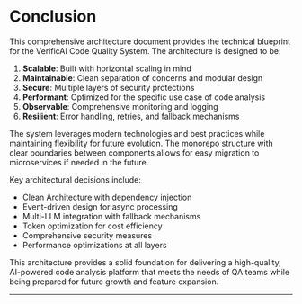 # Conclusion

This comprehensive architecture document provides the technical blueprint for the VerificAI Code Quality System. The architecture is designed to be:

1. **Scalable**: Built with horizontal scaling in mind
2. **Maintainable**: Clean separation of concerns and modular design
3. **Secure**: Multiple layers of security protections
4. **Performant**: Optimized for the specific use case of code analysis
5. **Observable**: Comprehensive monitoring and logging
6. **Resilient**: Error handling, retries, and fallback mechanisms

The system leverages modern technologies and best practices while maintaining flexibility for future evolution. The monorepo structure with clear boundaries between components allows for easy migration to microservices if needed in the future.

Key architectural decisions include:
- Clean Architecture with dependency injection
- Event-driven design for async processing
- Multi-LLM integration with fallback mechanisms
- Token optimization for cost efficiency
- Comprehensive security measures
- Performance optimizations at all layers

This architecture provides a solid foundation for delivering a high-quality, AI-powered code analysis platform that meets the needs of QA teams while being prepared for future growth and feature expansion.

---

